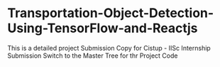 # Transportation-Object-Detection-Using-TensorFlow-and-Reactjs
This is a detailed project Submission Copy for Cistup - IISc Internship Submission
Switch to the Master Tree for thr Project Code
